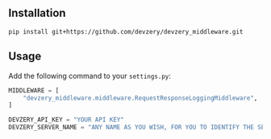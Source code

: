 

## Installation


`pip install git+https://github.com/devzery/devzery_middleware.git`

## Usage

Add the following command to your `settings.py`:

```python
MIDDLEWARE = [
    "devzery_middleware.middleware.RequestResponseLoggingMiddleware",
]

DEVZERY_API_KEY = "YOUR API KEY"
DEVZERY_SERVER_NAME = "ANY NAME AS YOU WISH, FOR YOU TO IDENTIFY THE SERVICE"
```